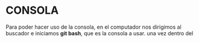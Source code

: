  # CONSOLA
 Para poder hacer uso de la consola, en el computador nos dirigimos al buscador e iniciamos **git bash**, que es la consola a usar. una vez dentro del 